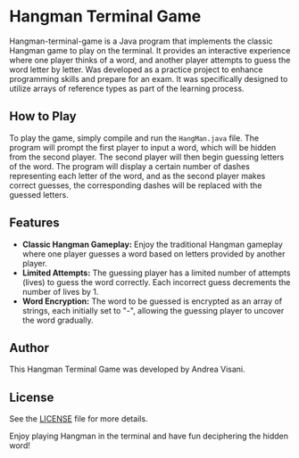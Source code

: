 # Hangman Terminal Game

Hangman-terminal-game is a Java program that implements the classic Hangman game to play on the terminal. It provides an interactive experience where one player thinks of a word, and another player attempts to guess the word letter by letter. Was developed as a practice project to enhance programming skills and prepare for an exam. It was specifically designed to utilize arrays of reference types as part of the learning process.

## How to Play

To play the game, simply compile and run the `HangMan.java` file. The program will prompt the first player to input a word, which will be hidden from the second player. The second player will then begin guessing letters of the word. The program will display a certain number of dashes representing each letter of the word, and as the second player makes correct guesses, the corresponding dashes will be replaced with the guessed letters.

## Features

- **Classic Hangman Gameplay:** Enjoy the traditional Hangman gameplay where one player guesses a word based on letters provided by another player.
- **Limited Attempts:** The guessing player has a limited number of attempts (lives) to guess the word correctly. Each incorrect guess decrements the number of lives by 1.
- **Word Encryption:** The word to be guessed is encrypted as an array of strings, each initially set to "-", allowing the guessing player to uncover the word gradually.

## Author

This Hangman Terminal Game was developed by Andrea Visani.


## License

See the [LICENSE](LICENSE) file for more details.

Enjoy playing Hangman in the terminal and have fun deciphering the hidden word!
